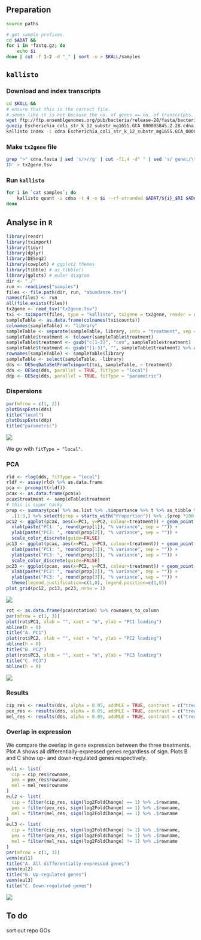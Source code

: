 ## Preparation

```sh
source paths
```

```sh
# get sample prefixes.
cd $ADAT &&
for i in *fastq.gz; do
    echo $i
done | cut -f 1-2 -d "_" | sort -u > $KALL/samples
```

## `kallisto`

### Download and index transcripts

```sh
cd $KALL &&
# ensure that this is the correct file.
# seems like it is not because the no. of genes == no. of transcripts.
wget ftp://ftp.ensemblgenomes.org/pub/bacteria/release-28/fasta/bacteria_0_collection/escherichia_coli_str_k_12_substr_mg1655/cdna/Escherichia_coli_str_k_12_substr_mg1655.GCA_000005845.2.28.cdna.all.fa.gz
gunzip Escherichia_coli_str_k_12_substr_mg1655.GCA_000005845.2.28.cdna.all.fa.gz
kallisto index -i cdna Escherichia_coli_str_k_12_substr_mg1655.GCA_000005845.2.28.cdna.all.fa
```

### Make `tx2gene` file

```sh
grep ">" cdna.fasta | sed 's/>//g' | cut -f1,4 -d" " | sed 's/ gene:/\t/g' | sed '1 i\TXNAME\tGENE
ID' > tx2gene.tsv
```

### Run `kallisto`

```sh
for i in `cat samples`; do
    kallisto quant -i cdna -t 4 -o $i --rf-stranded $ADAT/${i}_$R1 $ADAT/${i}_$R2
done
```

## Analyse in `R`

```r
library(readr)
library(tximport)
library(tidyr)
library(dplyr)
library(DESeq2)
library(cowplot) # ggplot2 themes
library(tibble) # as_tibble()
library(gplots) # euler diagram
dir <- "./"
run <- readLines("samples")
files <- file.path(dir, run, "abundance.tsv")
names(files) <- run
all(file.exists(files))
tx2gene <- read_tsv("tx2gene.tsv")
txi <- tximport(files, type = "kallisto", tx2gene = tx2gene, reader = read_tsv)
sampleTable <- as.data.frame(colnames(txi$counts))
colnames(sampleTable) <- "library"
sampleTable <- separate(sampleTable, library, into = "treatment", sep = "_", remove = FALSE, extra = "drop")
sampleTable$treatment <- tolower(sampleTable$treatment)
sampleTable$treatment <- gsub("c[1-3]", "con", sampleTable$treatment)
sampleTable$treatment <- gsub("[1-3]", "", sampleTable$treatment) %>% as.factor %>% relevel(ref = "con")
rownames(sampleTable) <- sampleTable$library
sampleTable <- select(sampleTable, -library)
dds <- DESeqDataSetFromTximport(txi, sampleTable, ~ treatment)
dds <- DESeq(dds, parallel = TRUE, fitType = "local")
ddp <- DESeq(dds, parallel = TRUE, fitType = "parametric")
```

### Dispersions

```r
par(mfrow = c(1, 2))
plotDispEsts(dds)
title("local")
plotDispEsts(ddp)
title("parametric")
```

![](https://github.com/Perugolate/ec_rnaseq2/blob/master/plots/disp.png)

We go with `fitType = "local"`.

### PCA

```r
rld <- rlog(dds, fitType = "local")
rldf <- assay(rld) %>% as.data.frame
pca <- prcomp(t(rldf))
pcax <- as.data.frame(pca$x)
pcax$treatment <- sampleTable$treatment
# this is super hacky
prop <- summary(pca) %>% as.list %>% .$importance %>% t %>% as_tibble %>%
  .[1:3,] %>% select(prop = starts_with("Proportion")) %>% .$prop *100
pc12 <- ggplot(pcax, aes(x=PC1, y=PC2, colour=treatment)) + geom_point(size=5) +
  xlab(paste("PC1: ", round(prop[1]), "% variance", sep = "")) +
  ylab(paste("PC2: ", round(prop[2]), "% variance", sep = "")) +
  scale_color_discrete(guide=FALSE)
pc13 <- ggplot(pcax, aes(x=PC1, y=PC3, colour=treatment)) + geom_point(size=5) +
  xlab(paste("PC1: ", round(prop[1]), "% variance", sep = "")) +
  ylab(paste("PC3: ", round(prop[3]), "% variance", sep = "")) +
  scale_color_discrete(guide=FALSE)
pc23 <- ggplot(pcax, aes(x=PC2, y=PC3, colour=treatment)) + geom_point(size=5) +
  xlab(paste("PC2: ", round(prop[2]), "% variance", sep = "")) +
  ylab(paste("PC3: ", round(prop[3]), "% variance", sep = "")) +
  theme(legend.justification=c(1,0), legend.position=c(1,0))
plot_grid(pc12, pc13, pc23, nrow = 1)
```

![](https://github.com/Perugolate/ec_rnaseq2/blob/master/plots/pca.png)

```r
rot <- as.data.frame(pca$rotation) %>% rownames_to_column
par(mfrow = c(1, 3))
plot(rot$PC1, xlab = "", xaxt = "n", ylab = "PC1 loading")
abline(h = 0)
title("A. PC1")
plot(rot$PC2, xlab = "", xaxt = "n", ylab = "PC2 loading")
abline(h = 0)
title("B. PC2")
plot(rot$PC3, xlab = "", xaxt = "n", ylab = "PC3 loading")
title("C. PC3")
abline(h = 0)
```

![](https://github.com/Perugolate/ec_rnaseq2/blob/master/plots/rot.png)

### Results

```r
cip_res <- results(dds, alpha = 0.05, addMLE = TRUE, contrast = c("treatment", "cip", "con")) %>% subset(padj < 0.05 & abs(log2FoldChange) > 1) %>% as_tibble %>% rownames_to_column
pex_res <- results(dds, alpha = 0.05, addMLE = TRUE, contrast = c("treatment", "pex", "con")) %>% subset(padj < 0.05 & abs(log2FoldChange) > 1) %>% as_tibble %>% rownames_to_column
mel_res <- results(dds, alpha = 0.05, addMLE = TRUE, contrast = c("treatment", "mel", "con")) %>% subset(padj < 0.05 & abs(log2FoldChange) > 1) %>% as_tibble %>% rownames_to_column
```

### Overlap in expression

We compare the overlap in gene expression between the three treatments. Plot A shows all differentially-expressed genes regardless of sign. Plots B and C show up- and down-regulated genes respectively.

```r
eul1 <- list(
  cip = cip_res$rowname,
  pex = pex_res$rowname,
  mel = mel_res$rowname
)
eul2 <- list(
  cip = filter(cip_res, sign(log2FoldChange) == 1) %>% .$rowname,
  pex = filter(pex_res, sign(log2FoldChange) == 1) %>% .$rowname,
  mel = filter(mel_res, sign(log2FoldChange) == 1) %>% .$rowname
)
eul3 <- list(
  cip = filter(cip_res, sign(log2FoldChange) != 1) %>% .$rowname,
  pex = filter(pex_res, sign(log2FoldChange) != 1) %>% .$rowname,
  mel = filter(mel_res, sign(log2FoldChange) != 1) %>% .$rowname
)
par(mfrow = c(1, 3))
venn(eul1)
title("A. All differentially-expressed genes")
venn(eul2)
title("B. Up-regulated genes")
venn(eul3)
title("C. Down-regulated genes")
```

![](https://github.com/Perugolate/ec_rnaseq2/blob/master/plots/eul.png)

## To do

sort out repo
GOs
